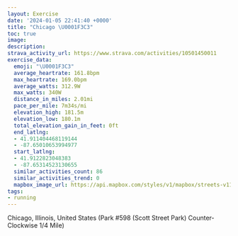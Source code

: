 ```yaml
---
layout: Exercise
date: '2024-01-05 22:41:40 +0000'
title: "Chicago \U0001F3C3"
toc: true
image:
description:
strava_activity_url: https://www.strava.com/activities/10501450011
exercise_data:
  emoji: "\U0001F3C3"
  average_heartrate: 161.8bpm
  max_heartrate: 169.0bpm
  average_watts: 312.9W
  max_watts: 340W
  distance_in_miles: 2.01mi
  pace_per_mile: 7m34s/mi
  elevation_high: 181.5m
  elevation_low: 180.1m
  total_elevation_gain_in_feet: 0ft
  end_latlng:
  - 41.911404468119144
  - -87.65010653994977
  start_latlng:
  - 41.9122823048383
  - -87.65314523130655
  similar_activities_count: 86
  similar_activities_trend: 0
  mapbox_image_url: https://api.mapbox.com/styles/v1/mapbox/streets-v11/static/path-5+787af2-1.0(g%7Bx~Fdm~uO%40iCOe%40%3FMBIFKr%40y%40%5Cg%40Xk%40R_BFkAH%5D%40QCg%40%3FI%40CXAFa%40GcSCuE%3FODa%40%3FYFEH%3FZ%40jAAH%40FVChDBrAFTXZVHf%40%40r%40KXYLYBK%40o%40CaCEUOUOMUGS%3FaABSJORGT%3FrDBVP%5ETJL%40tAIXMNODO%40%5BGiDGSWYMGa%40CS%3Fq%40LSNMREV%3FhA%3FvADf%40NTLJRFRAjAURMPWDI%40%5BCqBGs%40KUSQSGY%3F_AFODUXGZCpBBfAJTXXXF%60%40%40r%40MXSFMDKBg%40%40oAAcAGUU_%40SIi%40KO%3FeAPIAMIKQc%40DkA%40KDONI%40IJNtH%40xACjHBpACj%40%3FnB),pin-s-s+e5b22e(-87.65155,41.91172),pin-s-f+89ae00(-87.64842999999998,41.91100999999998)/auto/800x800?access_token=pk.eyJ1Ijoiam9zaGJlY2ttYW4iLCJhIjoiY205eWR2aDd1MWZ6djJrbXc4a3M0bWZleiJ9.XiG9OWkNcZk2QzjJbxLB4A
tags:
- running
---
```




Chicago, Illinois, United States (Park #598 (Scott Street Park) Counter-Clockwise 1/4 Mile)
